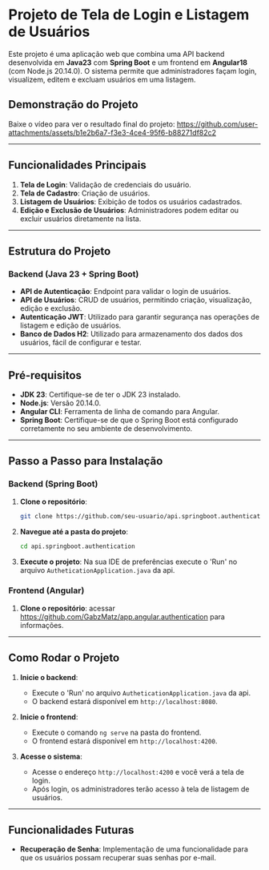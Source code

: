 # Projeto de Tela de Login e Listagem de Usuários

Este projeto é uma aplicação web que combina uma API backend desenvolvida em **Java23** com **Spring Boot** e um frontend em **Angular18** (com Node.js 20.14.0). O sistema permite que administradores façam login, visualizem, editem e excluam usuários em uma listagem.

## Demonstração do Projeto

Baixe o vídeo para ver o resultado final do projeto:
https://github.com/user-attachments/assets/b1e2b6a7-f3e3-4ce4-95f6-b88271df82c2

---

## Funcionalidades Principais

1. **Tela de Login**: Validação de credenciais do usuário.
2. **Tela de Cadastro**: Criação de usuários.
3. **Listagem de Usuários**: Exibição de todos os usuários cadastrados.
4. **Edição e Exclusão de Usuários**: Administradores podem editar ou excluir usuários diretamente na lista.

---

## Estrutura do Projeto

### Backend (Java 23 + Spring Boot)

- **API de Autenticação**: Endpoint para validar o login de usuários.
- **API de Usuários**: CRUD de usuários, permitindo criação, visualização, edição e exclusão.
- **Autenticação JWT**: Utilizado para garantir segurança nas operações de listagem e edição de usuários.
- **Banco de Dados H2**: Utilizado para armazenamento dos dados dos usuários, fácil de configurar e testar.

---

## Pré-requisitos

- **JDK 23**: Certifique-se de ter o JDK 23 instalado.
- **Node.js**: Versão 20.14.0.
- **Angular CLI**: Ferramenta de linha de comando para Angular.
- **Spring Boot**: Certifique-se de que o Spring Boot está configurado corretamente no seu ambiente de desenvolvimento.

---

## Passo a Passo para Instalação

### Backend (Spring Boot)

1. **Clone o repositório**:
    ```bash
    git clone https://github.com/seu-usuario/api.springboot.authentication.git
    ```
2. **Navegue até a pasta do projeto**:
    ```bash
    cd api.springboot.authentication
    ```
3. **Execute o projeto**: Na sua IDE de preferências execute o 'Run' no arquivo `AutheticationApplication.java` da api.

### Frontend (Angular)

1. **Clone o repositório**: acessar https://github.com/GabzMatz/app.angular.authentication para informações.

---

## Como Rodar o Projeto

1. **Inicie o backend**:
    - Execute o 'Run' no arquivo `AutheticationApplication.java` da api.
    - O backend estará disponível em `http://localhost:8080`.

2. **Inicie o frontend**:
    - Execute o comando `ng serve` na pasta do frontend.
    - O frontend estará disponível em `http://localhost:4200`.

3. **Acesse o sistema**:
    - Acesse o endereço `http://localhost:4200` e você verá a tela de login.
    - Após login, os administradores terão acesso à tela de listagem de usuários.

---

## Funcionalidades Futuras

- **Recuperação de Senha**: Implementação de uma funcionalidade para que os usuários possam recuperar suas senhas por e-mail.

